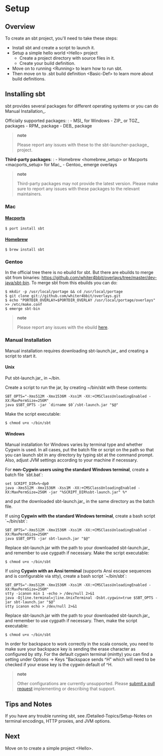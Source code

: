 Setup
=====

Overview
--------

To create an sbt project, you'll need to take these steps:

-   Install sbt and create a script to launch it.
-   Setup a simple hello world \<Hello\> project
    -   Create a project directory with source files in it.
    -   Create your build definition.
-   Move on to running \<Running\> to learn how to run sbt.
-   Then move on to .sbt build definition \<Basic-Def\> to learn more
    about build definitions.

Installing sbt
--------------

sbt provides several packages for different operating systems or you can
do Manual Installation\_.

Officially supported packages:
:   -   MSI\_ for Windows
    -   ZIP\_ or TGZ\_ packages
    -   RPM\_ package
    -   DEB\_ package

> **note**
>
> Please report any issues with these to the sbt-launcher-package\_
> project.

**Third-party packages**:
:   -   Homebrew \<homebrew\_setup\> or Macports \<macports\_setup\> for
        Mac\_
    -   Gentoo\_ emerge overlays

> **note**
>
> Third-party packages may not provide the latest version. Please make
> sure to report any issues with these packages to the relevant
> maintainers.

### Mac

#### [Macports](http://macports.org/)

``` {.sourceCode .console}
$ port install sbt
```

#### [Homebrew](http://mxcl.github.com/homebrew/)

``` {.sourceCode .console}
$ brew install sbt
```

### Gentoo

In the official tree there is no ebuild for sbt. But there are ebuilds
to merge sbt from binaries:
<https://github.com/whiter4bbit/overlays/tree/master/dev-java/sbt-bin>.
To merge sbt from this ebuilds you can do:

``` {.sourceCode .console}
$ mkdir -p /usr/local/portage && cd /usr/local/portage
$ git clone git://github.com/whiter4bbit/overlays.git
$ echo "PORTDIR_OVERLAY=$PORTDIR_OVERLAY /usr/local/portage/overlays" >> /etc/make.conf
$ emerge sbt-bin
```

> **note**
>
> Please report any issues with the ebuild
> [here](https://github.com/whiter4bbit/overlays/issues).

### Manual Installation

Manual installation requires downloading sbt-launch.jar\_ and creating a
script to start it.

#### Unix

Put sbt-launch.jar\_ in \~/bin.

Create a script to run the jar, by creating \~/bin/sbt with these
contents:

``` {.sourceCode .console}
SBT_OPTS="-Xms512M -Xmx1536M -Xss1M -XX:+CMSClassUnloadingEnabled -XX:MaxPermSize=256M"
java $SBT_OPTS -jar `dirname $0`/sbt-launch.jar "$@"
```

Make the script executable:

``` {.sourceCode .console}
$ chmod u+x ~/bin/sbt
```

#### Windows

Manual installation for Windows varies by terminal type and whether
Cygwin is used. In all cases, put the batch file or script on the path
so that you can launch sbt in any directory by typing sbt at the command
prompt. Also, adjust JVM settings according to your machine if
necessary.

For **non-Cygwin users using the standard Windows terminal**, create a
batch file \`sbt.bat\`:

``` {.sourceCode .console}
set SCRIPT_DIR=%~dp0
java -Xms512M -Xmx1536M -Xss1M -XX:+CMSClassUnloadingEnabled -XX:MaxPermSize=256M -jar "%SCRIPT_DIR%sbt-launch.jar" %*
```

and put the downloaded sbt-launch.jar\_ in the same directory as the
batch file.

If using **Cygwin with the standard Windows terminal**, create a bash
script \`\~/bin/sbt\`:

``` {.sourceCode .console}
SBT_OPTS="-Xms512M -Xmx1536M -Xss1M -XX:+CMSClassUnloadingEnabled -XX:MaxPermSize=256M"
java $SBT_OPTS -jar sbt-launch.jar "$@"
```

Replace sbt-launch.jar with the path to your downloaded sbt-launch.jar\_
and remember to use cygpath if necessary. Make the script executable:

``` {.sourceCode .console}
$ chmod u+x ~/bin/sbt
```

If using **Cygwin with an Ansi terminal** (supports Ansi escape
sequences and is configurable via stty), create a bash script
\`\~/bin/sbt\`:

``` {.sourceCode .console}
SBT_OPTS="-Xms512M -Xmx1536M -Xss1M -XX:+CMSClassUnloadingEnabled -XX:MaxPermSize=256M"
stty -icanon min 1 -echo > /dev/null 2>&1
java -Djline.terminal=jline.UnixTerminal -Dsbt.cygwin=true $SBT_OPTS -jar sbt-launch.jar "$@"
stty icanon echo > /dev/null 2>&1
```

Replace sbt-launch.jar with the path to your downloaded sbt-launch.jar\_
and remember to use cygpath if necessary. Then, make the script
executable:

``` {.sourceCode .console}
$ chmod u+x ~/bin/sbt
```

In order for backspace to work correctly in the scala console, you need
to make sure your backspace key is sending the erase character as
configured by stty. For the default cygwin terminal (mintty) you can
find a setting under Options -\> Keys "Backspace sends \^H" which will
need to be checked if your erase key is the cygwin default of \^H.

> **note**
>
> Other configurations are currently unsupported. Please [submit a pull
> request](https://github.com/sbt/sbt/blob/0.13/CONTRIBUTING.md)
> implementing or describing that support.

Tips and Notes
--------------

If you have any trouble running sbt, see /Detailed-Topics/Setup-Notes on
terminal encodings, HTTP proxies, and JVM options.

Next
----

Move on to create a simple project \<Hello\>.
